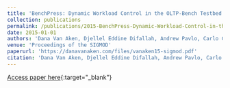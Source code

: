 ```yaml
---
title: 'BenchPress: Dynamic Workload Control in the OLTP-Bench Testbed'
collection: publications
permalink: /publications/2015-BenchPress-Dynamic-Workload-Control-in-the-OLTP-Bench-Testbed
date: 2015-01-01
authors: 'Dana Van Aken, Djellel Eddine Difallah, Andrew Pavlo, Carlo Curino, Philippe Cudr{\'{e}}{-}Mauroux'
venue: 'Proceedings of the SIGMOD'
paperurl: 'https://danavanaken.com/files/vanaken15-sigmod.pdf'
citation: 'Dana Van Aken, Djellel Eddine Difallah, Andrew Pavlo, Carlo Curino, Philippe Cudr{\&apos;{e}}{-}Mauroux. Proceedings of the SIGMOD, 2015.'
---
```

[Access paper here](https://danavanaken.com/files/vanaken15-sigmod.pdf){:target="_blank"}